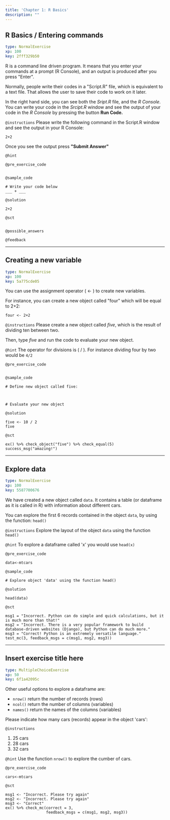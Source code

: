 ```yaml
---
title: 'Chapter 1: R Basics'
description: ""
---
```


## R Basics / Entering commands

```yaml
type: NormalExercise 
xp: 100 
key: 2fff329b50   
```


R is a command line driven program. It means that you enter your commands at a prompt (R Console), and an output is produced after you press "Enter".

Normally, people write their codes in a "Script.R" file, which is equivalent to a text file. That allows the user to save their code to work on it later.  

In the right hand side, you can see both the _Sript.R_ file, and the _R Console_. You can write your code in the _Srcipt.R_ window and see the output of your code in the _R Console_ by pressing the button **Run Code.**


`@instructions`
Please write the following command in the Script.R window and see the output in your R Console:

`` 2+2 ``

Once you see the output press **"Submit Answer"**

`@hint`


`@pre_exercise_code`

```{r}

```


`@sample_code`

```{r}
# Write your code below
___ + ___
```


`@solution`

```{r}
2+2
```


`@sct`

```{r}

```


`@possible_answers`


`@feedback`


---

## Creating a new variable

```yaml
type: NormalExercise 
xp: 100 
key: 5a775cde05   
```


You can use the assignment operator ( <- ) to create new variables.

For instance, you can create a new object called "four" which will be equal to 2+2:

`four <- 2+2`


`@instructions`
Please create a new object called _five_, which is the result of dividing ten between two.

Then, type _five_ and run the code to evaluate your new object.

`@hint`
The operator for divisions is ( / ). For instance dividing four by two would be `4/2`

`@pre_exercise_code`

```{r}

```


`@sample_code`

```{r}
# Define new object called five:



# Evaluate your new object
```


`@solution`

```{r}
five <- 10 / 2
five
```


`@sct`

```{r}
ex() %>% check_object("five") %>% check_equal(5)
success_msg("amazing!")
```


---

## Explore data

```yaml
type: NormalExercise 
xp: 100 
key: 5587700676   
```


We have created a new object called `data`. It contains a table (or dataframe as it is called in R) with information about different cars.

You can explore the first 6 records contained in the object `data`, by using the function:
`head()`


`@instructions`
Explore the layout of the object `data` using the function `head()`

`@hint`
To explore a dataframe called 'x' you would use `head(x)`

`@pre_exercise_code`

```{r}
data<-mtcars
```


`@sample_code`

```{r}
# Explore object 'data' using the function head()
```


`@solution`

```{r}
head(data)
```


`@sct`

```{r}
msg1 = "Incorrect. Python can do simple and quick calculations, but it is much more than that!"
msg2 = "Incorrect. There is a very popular framework to build database-driven websites (Django), but Python can do much more."
msg3 = "Correct! Python is an extremely versatile language."
test_mc(3, feedback_msgs = c(msg1, msg2, msg3))
```


---

## Insert exercise title here

```yaml
type: MultipleChoiceExercise 
xp: 50 
key: 6f1a42095c   
```


Other useful options to explore a dataframe are:

- `nrow()`  return the number of records (rows)
- `ncol()`  return the number of columns (variables)
- `names()` return the names of the columns (variables) 

Please indicate how many cars (records) appear in the object 'cars':


`@instructions`
1. 25 cars
2. 28 cars
3. 32 cars

`@hint`
Use the function `nrow()` to explore the cumber of cars.

`@pre_exercise_code`

```{r}
cars<-mtcars
```


`@sct`

```{r}
msg1 <- "Incorrect. Please try again" 
msg2 <- "Incorrect. Please try again"
msg3 <- "Correct"
ex() %>% check_mc(correct = 3,
                  feedback_msgs = c(msg1, msg2, msg3))
```


